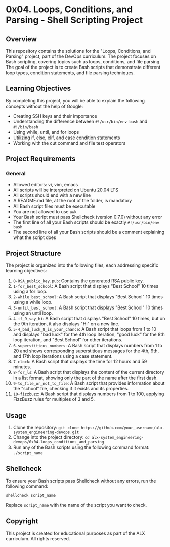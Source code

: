 # 0x04. Loops, Conditions, and Parsing - Shell Scripting Project

## Overview

This repository contains the solutions for the "Loops, Conditions, and Parsing" project, part of the DevOps curriculum. The project focuses on Bash scripting, covering topics such as loops, conditions, and file parsing. The goal of the project is to create Bash scripts that demonstrate different loop types, condition statements, and file parsing techniques.

## Learning Objectives

By completing this project, you will be able to explain the following concepts without the help of Google:

- Creating SSH keys and their importance
- Understanding the difference between `#!/usr/bin/env bash` and `#!/bin/bash`
- Using while, until, and for loops
- Utilizing if, else, elif, and case condition statements
- Working with the cut command and file test operators

## Project Requirements

### General

- Allowed editors: vi, vim, emacs
- All scripts will be interpreted on Ubuntu 20.04 LTS
- All scripts should end with a new line
- A README.md file, at the root of the folder, is mandatory
- All Bash script files must be executable
- You are not allowed to use `awk`
- Your Bash script must pass Shellcheck (version 0.7.0) without any error
- The first line of all your Bash scripts should be exactly `#!/usr/bin/env bash`
- The second line of all your Bash scripts should be a comment explaining what the script does

## Project Structure

The project is organized into the following files, each addressing specific learning objectives:

1. `0-RSA_public_key.pub`: Contains the generated RSA public key.
2. `1-for_best_school`: A Bash script that displays "Best School" 10 times using a for loop.
3. `2-while_best_school`: A Bash script that displays "Best School" 10 times using a while loop.
4. `3-until_best_school`: A Bash script that displays "Best School" 10 times using an until loop.
5. `4-if_9_say_hi`: A Bash script that displays "Best School" 10 times, but on the 9th iteration, it also displays "Hi" on a new line.
6. `5-4_bad_luck_8_is_your_chance`: A Bash script that loops from 1 to 10 and displays "bad luck" for the 4th loop iteration, "good luck" for the 8th loop iteration, and "Best School" for other iterations.
7. `6-superstitious_numbers`: A Bash script that displays numbers from 1 to 20 and shows corresponding superstitious messages for the 4th, 9th, and 17th loop iterations using a case statement.
8. `7-clock`: A Bash script that displays the time for 12 hours and 59 minutes.
9. `8-for_ls`: A Bash script that displays the content of the current directory in a list format, showing only the part of the name after the first dash.
10. `9-to_file_or_not_to_file`: A Bash script that provides information about the "school" file, checking if it exists and its properties.
11. `10-fizzbuzz`: A Bash script that displays numbers from 1 to 100, applying FizzBuzz rules for multiples of 3 and 5.

## Usage

1. Clone the repository: `git clone https://github.com/your_username/alx-system_engineering-devops.git`
2. Change into the project directory: `cd alx-system_engineering-devops/0x04-loops_conditions_and_parsing`
3. Run any of the Bash scripts using the following command format: `./script_name`

## Shellcheck

To ensure your Bash scripts pass Shellcheck without any errors, run the following command:

```bash
shellcheck script_name
```

Replace `script_name` with the name of the script you want to check.

## Copyright

This project is created for educational purposes as part of the ALX curriculum. All rights reserved.